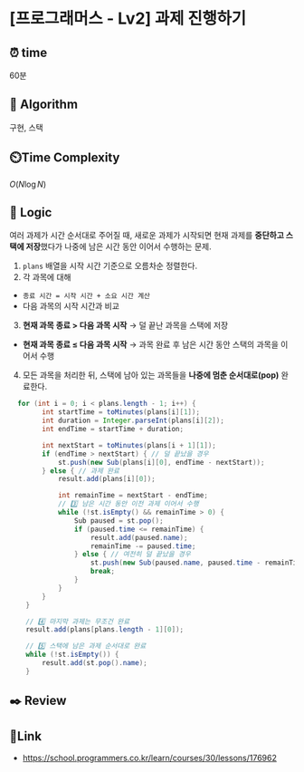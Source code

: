 # [프로그래머스 - Lv2] 과제 진행하기

## ⏰ **time** 
60분 

## :pushpin: **Algorithm** 

구현, 스택


## ⏲️**Time Complexity** 
$O(N \log N)$

## :round_pushpin: **Logic** 

여러 과제가 시간 순서대로 주어질 때,
새로운 과제가 시작되면 현재 과제를 **중단하고 스택에 저장**했다가
나중에 남은 시간 동안 이어서 수행하는 문제.

1. `plans` 배열을 시작 시간 기준으로 오름차순 정렬한다.
2. 각 과목에 대해
- `종료 시간 = 시작 시간 + 소요 시간 계산`
- 다음 과목의 시작 시간과 비교
3. **현재 과목 종료 > 다음 과목 시작** → 덜 끝난 과목을 스택에 저장
- **현재 과목 종료 ≤ 다음 과목 시작** → 과목 완료 후 남은 시간 동안 스택의 과목을 이어서 수행
4. 모든 과목을 처리한 뒤,
스택에 남아 있는 과목들을 **나중에 멈춘 순서대로(pop)** 완료한다.

```java
  for (int i = 0; i < plans.length - 1; i++) {
        int startTime = toMinutes(plans[i][1]);
        int duration = Integer.parseInt(plans[i][2]);
        int endTime = startTime + duration;

        int nextStart = toMinutes(plans[i + 1][1]);
        if (endTime > nextStart) { // 덜 끝났을 경우
            st.push(new Sub(plans[i][0], endTime - nextStart));
        } else { // 과제 완료
            result.add(plans[i][0]);

            int remainTime = nextStart - endTime;
            // 3️⃣ 남은 시간 동안 이전 과제 이어서 수행
            while (!st.isEmpty() && remainTime > 0) {
                Sub paused = st.pop();
                if (paused.time <= remainTime) {
                    result.add(paused.name);
                    remainTime -= paused.time;
                } else { // 여전히 덜 끝났을 경우
                    st.push(new Sub(paused.name, paused.time - remainTime));
                    break;
                }
            }
        }
    }

    // 4️⃣ 마지막 과제는 무조건 완료
    result.add(plans[plans.length - 1][0]);

    // 5️⃣ 스택에 남은 과제 순서대로 완료
    while (!st.isEmpty()) {
        result.add(st.pop().name);
    }
```

## :black_nib: **Review** 


## 📡**Link** 
- https://school.programmers.co.kr/learn/courses/30/lessons/176962
